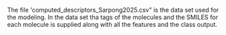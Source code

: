 The file 'computed_descriptors_Sarpong2025.csv" is the data set used for the modeling.
In the data set tha tags of the molecules and the SMILES for each molecule is supplied along with all the features and the class output.
